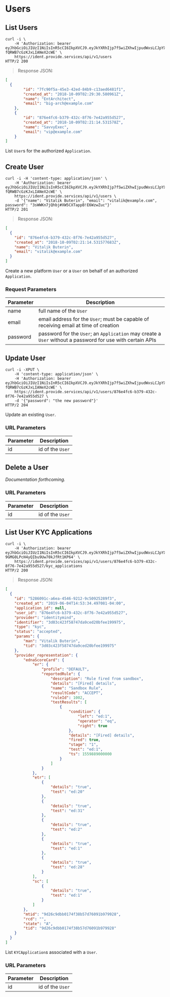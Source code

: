 # Users

## List Users

```shell
curl -i \
    -H 'Authorization: bearer eyJhbGciOiJIUzI1NiIsInR5cCI6IkpXVCJ9.eyJkYXRhIjp7fSwiZXhwIjpudWxsLCJpYXQiOjE1NTk4Nzg1NzQsImp0aSI6IjYzYTJkY2QzLWI5OTgtNDZjNC1hNzFkLTQ5MjU4YTBhYmEyMyIsInN1YiI6ImFwcGxpY2F0aW9uOmNiMjAzN2Y3LTc5ZmMtNDBmNC05NzIwLWFkYTYzNmRhNDE4MyJ9.0LsVj7oTF0KjwbcUhg9a-fQRWB7cGzKJxLIANeX2cWE' \
    https://ident.provide.services/api/v1/users
HTTP/2 200
```

> Response JSON:

```json
[
  {
        "id": "7fc90f5a-45e3-42ed-84b9-c13aed6481f1",
        "created_at": "2018-10-09T02:29:30.580961Z",
        "name": "EntArchitect",
        "email": "big-arch@example.com"
    },
    {
        "id": "876e4fc6-b379-432c-8f76-7e42a955d527",
        "created_at": "2018-10-09T02:21:14.531578Z",
        "name": "SavvyExec",
        "email": "vip@example.com"
    }
]
```

List `User`s for the authorized `Application`.


## Create User

```shell
curl -i -H 'content-type: application/json' \
    -H 'Authorization: bearer eyJhbGciOiJIUzI1NiIsInR5cCI6IkpXVCJ9.eyJkYXRhIjp7fSwiZXhwIjpudWxsLCJpYXQiOjE1NTk4Nzg1NzQsImp0aSI6IjYzYTJkY2QzLWI5OTgtNDZjNC1hNzFkLTQ5MjU4YTBhYmEyMyIsInN1YiI6ImFwcGxpY2F0aW9uOmNiMjAzN2Y3LTc5ZmMtNDBmNC05NzIwLWFkYTYzNmRhNDE4MyJ9.0LsVj7oTF0KjwbcUhg9a-fQRWB7cGzKJxLIANeX2cWE' \
    https://ident.provide.services/api/v1/users \
    -d '{"name": "Vitalik Buterin", "email": "vitalik@example.com", password": "3sWWKn7jQhbj#XW5CXTappB!E6WzwZuc"}'
HTTP/2 201
```

> Response JSON:

```json
[
  {
    "id": "876e4fc6-b379-432c-8f76-7e42a955d527",
    "created_at": "2018-10-09T02:21:14.531577683Z",
    "name": "Vitalik Buterin",
    "email": "vitalik@example.com"
  }
]
```

Create a new platform `User` or a `User` on behalf of an authorized `Application`.

### Request Parameters

Parameter | Description
--------- | -----------
name | full name of the `User`
email | email address for the `User`; must be capable of receiving email at time of creation
password | password for the `User`; an `Application` may create a `User` without a password for use with certain APIs


## Update User

```shell
curl -i -XPUT \
    -H 'content-type: application/json' \
    -H 'Authorization: bearer eyJhbGciOiJIUzI1NiIsInR5cCI6IkpXVCJ9.eyJkYXRhIjp7fSwiZXhwIjpudWxsLCJpYXQiOjE1NTk4Nzg1NzQsImp0aSI6IjYzYTJkY2QzLWI5OTgtNDZjNC1hNzFkLTQ5MjU4YTBhYmEyMyIsInN1YiI6ImFwcGxpY2F0aW9uOmNiMjAzN2Y3LTc5ZmMtNDBmNC05NzIwLWFkYTYzNmRhNDE4MyJ9.0LsVj7oTF0KjwbcUhg9a-fQRWB7cGzKJxLIANeX2cWE' \
    https://ident.provide.services/api/v1/users/876e4fc6-b379-432c-8f76-7e42a955d527 \
    -d '{"password": "the new password"}'
HTTP/2 204
```

Update an existing `User`.

### URL Parameters

Parameter | Description
--------- | -----------
id | id of the `User`


## Delete a User

<i>Documentation forthcoming.</i>

### URL Parameters

Parameter | Description
--------- | -----------
id | id of the `User`


## List User KYC Applications

```shell
curl -i \
    -H 'Authorization: bearer eyJhbGciOiJIUzI1NiIsInR5cCI6IkpXVCJ9.eyJkYXRhIjp7fSwiZXhwIjpudWxsLCJpYXQiOjE1NTk4Nzg1NzQsImp0aSI6IjYzYTJkY2QzLWI5OTgtNDZjNC1hNzFkLTQ5MjU4YTBhYmEyMyIsInN1YiI6ImFwcGxpY2F0aW9uOmNiMjAzN2Y3LTc5ZmMtNDBmNC05NzIwLWFkYTYzNmRhNDE4MyJ9.NQLm__LbMWor-9GMG0LPcH4yQIbu9Uw70kJfRt1KP64' \
    https://ident.provide.services/api/v1/users/876e4fc6-b379-432c-8f76-7e42a955d527/kyc_applications
HTTP/2 200
```

> Response JSON:

```json
[
  {
    "id": "5286091c-a6ea-4546-9212-9c50925289f3",
    "created_at": "2019-06-04T14:53:34.497081-04:00",
    "application_id": null,
    "user_id": "876e4fc6-b379-432c-8f76-7e42a955d527",
    "provider": "identitymind",
    "identifier": "3d03c423f58747da9ced20bfee199975",
    "type": "kyc",
    "status": "accepted",
    "params": {
        "man": "Vitalik Buterin",
        "tid": "3d03c423f58747da9ced20bfee199975"
    },
    "provider_representation": {
        "ednaScoreCard": {
            "er": {
                "profile": "DEFAULT",
                "reportedRule": {
                    "description": "Rule fired from sandbox",
                    "details": "[Fired] details",
                    "name": "Sandbox Rule",
                    "resultCode": "ACCEPT",
                    "ruleId": 1002,
                    "testResults": [
                        {
                            "condition": {
                                "left": "ed:1",
                                "operator": "eq",
                                "right": true
                            },
                            "details": "[Fired] details",
                            "fired": true,
                            "stage": "1",
                            "test": "ed:1",
                            "ts": 1559889000000
                        }
                    ]
                }
            },
            "etr": [
                {
                    "details": "true",
                    "test": "ed:20"
                },
                {
                    "details": "true",
                    "test": "ed:31"
                },
                {
                    "details": "true",
                    "test": "ed:2"
                },
                {
                    "details": "true",
                    "test": "ed:1"
                },
                {
                    "details": "true",
                    "test": "ed:28"
                }
            ],
            "sc": [
                {
                    "details": "true",
                    "test": "ed:1"
                }
            ]
        },
        "mtid": "9d26c9dbb0174f38b57d76091b979928",
        "rcd": "",
        "state": "A",
        "tid": "9d26c9dbb0174f38b57d76091b979928"
    }
  }
]
```

List `KYCApplication`s associated with a `User`.

### URL Parameters

Parameter | Description
--------- | -----------
id | id of the `User`
